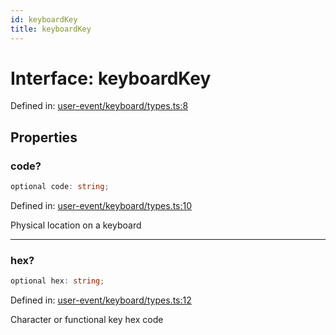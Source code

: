 ```yaml
---
id: keyboardKey
title: keyboardKey
---
```


<!-- DO NOT EDIT: this page is autogenerated from the type comments -->

# Interface: keyboardKey

Defined in: [user-event/keyboard/types.ts:8](https://github.com/Romulad/cli-testing-library/blob/main/packages/cli-testing-library/src/user-event/keyboard/types.ts#L8)

## Properties

### code?

```ts
optional code: string;
```

Defined in: [user-event/keyboard/types.ts:10](https://github.com/Romulad/cli-testing-library/blob/main/packages/cli-testing-library/src/user-event/keyboard/types.ts#L10)

Physical location on a keyboard

***

### hex?

```ts
optional hex: string;
```

Defined in: [user-event/keyboard/types.ts:12](https://github.com/Romulad/cli-testing-library/blob/main/packages/cli-testing-library/src/user-event/keyboard/types.ts#L12)

Character or functional key hex code
